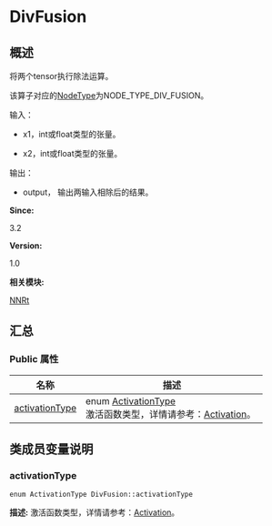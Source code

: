 # DivFusion


## 概述

将两个tensor执行除法运算。

该算子对应的[NodeType](_n_n_rt.md#nodetype)为NODE_TYPE_DIV_FUSION。

输入：

- x1，int或float类型的张量。

- x2，int或float类型的张量。

输出：

- output， 输出两输入相除后的结果。

**Since:**

3.2

**Version:**

1.0

**相关模块:**

[NNRt](_n_n_rt.md)


## 汇总


### Public 属性

  | 名称 | 描述 | 
| -------- | -------- |
| [activationType](#activationtype) | enum&nbsp;[ActivationType](_n_n_rt.md#activationtype)<br/>激活函数类型，详情请参考：[Activation](_activation.md)。&nbsp; | 


## 类成员变量说明


### activationType

  
```
enum ActivationType DivFusion::activationType
```
**描述:**
激活函数类型，详情请参考：[Activation](_activation.md)。
